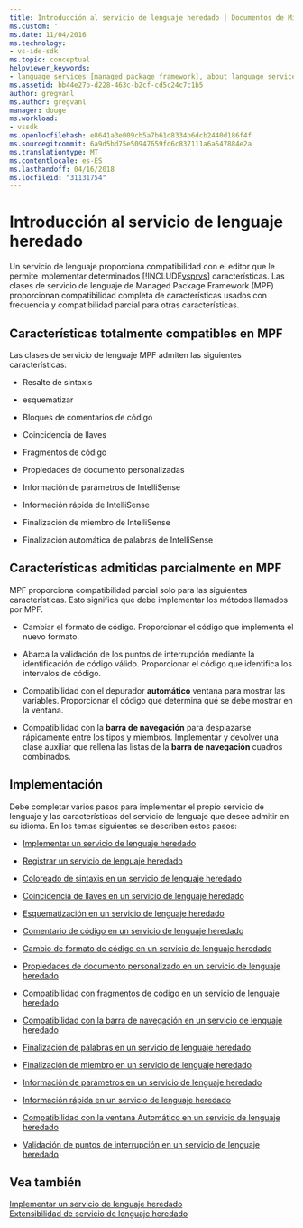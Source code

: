 ```yaml
---
title: Introducción al servicio de lenguaje heredado | Documentos de Microsoft
ms.custom: ''
ms.date: 11/04/2016
ms.technology:
- vs-ide-sdk
ms.topic: conceptual
helpviewer_keywords:
- language services [managed package framework], about language services
ms.assetid: bb44e27b-d228-463c-b2cf-cd5c24c7c1b5
author: gregvanl
ms.author: gregvanl
manager: douge
ms.workload:
- vssdk
ms.openlocfilehash: e8641a3e009cb5a7b61d8334b6dcb2440d186f4f
ms.sourcegitcommit: 6a9d5bd75e50947659fd6c837111a6a547884e2a
ms.translationtype: MT
ms.contentlocale: es-ES
ms.lasthandoff: 04/16/2018
ms.locfileid: "31131754"
---
```

# <a name="legacy-language-service-overview"></a>Introducción al servicio de lenguaje heredado
Un servicio de lenguaje proporciona compatibilidad con el editor que le permite implementar determinados [!INCLUDE[vsprvs](../../code-quality/includes/vsprvs_md.md)] características. Las clases de servicio de lenguaje de Managed Package Framework (MPF) proporcionan compatibilidad completa de características usados con frecuencia y compatibilidad parcial para otras características.  
  
## <a name="fully-supported-features-in-the-mpf"></a>Características totalmente compatibles en MPF  
 Las clases de servicio de lenguaje MPF admiten las siguientes características:  
  
-   Resalte de sintaxis  
  
-   esquematizar  
  
-   Bloques de comentarios de código  
  
-   Coincidencia de llaves  
  
-   Fragmentos de código  
  
-   Propiedades de documento personalizadas  
  
-   Información de parámetros de IntelliSense  
  
-   Información rápida de IntelliSense  
  
-   Finalización de miembro de IntelliSense  
  
-   Finalización automática de palabras de IntelliSense  
  
## <a name="partially-supported-features-in-the-mpf"></a>Características admitidas parcialmente en MPF  
 MPF proporciona compatibilidad parcial solo para las siguientes características. Esto significa que debe implementar los métodos llamados por MPF.  
  
-   Cambiar el formato de código. Proporcionar el código que implementa el nuevo formato.  
  
-   Abarca la validación de los puntos de interrupción mediante la identificación de código válido. Proporcionar el código que identifica los intervalos de código.  
  
-   Compatibilidad con el depurador **automático** ventana para mostrar las variables. Proporcionar el código que determina qué se debe mostrar en la ventana.  
  
-   Compatibilidad con la **barra de navegación** para desplazarse rápidamente entre los tipos y miembros. Implementar y devolver una clase auxiliar que rellena las listas de la **barra de navegación** cuadros combinados.  
  
## <a name="implementation"></a>Implementación  
 Debe completar varios pasos para implementar el propio servicio de lenguaje y las características del servicio de lenguaje que desee admitir en su idioma. En los temas siguientes se describen estos pasos:  
  
-   [Implementar un servicio de lenguaje heredado](../../extensibility/internals/implementing-a-legacy-language-service2.md)  
  
-   [Registrar un servicio de lenguaje heredado](../../extensibility/internals/registering-a-legacy-language-service1.md)  
  
-   [Coloreado de sintaxis en un servicio de lenguaje heredado](../../extensibility/internals/syntax-colorizing-in-a-legacy-language-service.md)  
  
-   [Coincidencia de llaves en un servicio de lenguaje heredado](../../extensibility/internals/brace-matching-in-a-legacy-language-service.md)  
  
-   [Esquematización en un servicio de lenguaje heredado](../../extensibility/internals/outlining-in-a-legacy-language-service.md)  
  
-   [Comentario de código en un servicio de lenguaje heredado](../../extensibility/internals/commenting-code-in-a-legacy-language-service.md)  
  
-   [Cambio de formato de código en un servicio de lenguaje heredado](../../extensibility/internals/reformatting-code-in-a-legacy-language-service.md)  
  
-   [Propiedades de documento personalizado en un servicio de lenguaje heredado](../../extensibility/internals/custom-document-properties-in-a-legacy-language-service.md)  
  
-   [Compatibilidad con fragmentos de código en un servicio de lenguaje heredado](../../extensibility/internals/support-for-code-snippets-in-a-legacy-language-service.md)  
  
-   [Compatibilidad con la barra de navegación en un servicio de lenguaje heredado](../../extensibility/internals/support-for-the-navigation-bar-in-a-legacy-language-service.md)  
  
-   [Finalización de palabras en un servicio de lenguaje heredado](../../extensibility/internals/word-completion-in-a-legacy-language-service.md)  
  
-   [Finalización de miembro en un servicio de lenguaje heredado](../../extensibility/internals/member-completion-in-a-legacy-language-service.md)  
  
-   [Información de parámetros en un servicio de lenguaje heredado](../../extensibility/internals/parameter-info-in-a-legacy-language-service2.md)  
  
-   [Información rápida en un servicio de lenguaje heredado](../../extensibility/internals/quick-info-in-a-legacy-language-service.md)  
  
-   [Compatibilidad con la ventana Automático en un servicio de lenguaje heredado](../../extensibility/internals/support-for-the-autos-window-in-a-legacy-language-service.md)  
  
-   [Validación de puntos de interrupción en un servicio de lenguaje heredado](../../extensibility/internals/validating-breakpoints-in-a-legacy-language-service.md)  
  
## <a name="see-also"></a>Vea también  
 [Implementar un servicio de lenguaje heredado](../../extensibility/internals/implementing-a-legacy-language-service1.md)   
 [Extensibilidad de servicio de lenguaje heredado](../../extensibility/internals/legacy-language-service-extensibility.md)